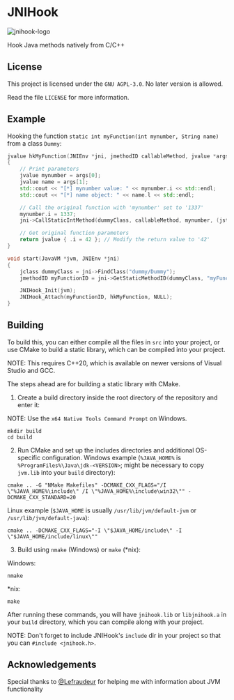 # JNIHook
![jnihook-logo](https://raw.githubusercontent.com/rdbo/jnihook/master/LOGO.png)

Hook Java methods natively from C/C++

## License
This project is licensed under the `GNU AGPL-3.0`. No later version is allowed.

Read the file `LICENSE` for more information.

## Example
Hooking the function `static int myFunction(int mynumber, String name)` from a class `Dummy`:
```c++
jvalue hkMyFunction(JNIEnv *jni, jmethodID callableMethod, jvalue *args, size_t nargs, void *arg)
{
	// Print parameters
	jvalue mynumber = args[0];
	jvalue name = args[1];
	std::cout << "[*] mynumber value: " << mynumber.i << std::endl;
	std::cout << "[*] name object: " << name.l << std::endl;

	// Call the original function with 'mynumber' set to '1337'
	mynumber.i = 1337;
	jni->CallStaticIntMethod(dummyClass, callableMethod, mynumber, (jstring)&name);

	// Get original function parameters
	return jvalue { .i = 42 }; // Modify the return value to '42'
}

void start(JavaVM *jvm, JNIEnv *jni)
{
	jclass dummyClass = jni->FindClass("dummy/Dummy");
	jmethodID myFunctionID = jni->GetStaticMethodID(dummyClass, "myFunction", "(ILjava/lang/String;)I");

	JNIHook_Init(jvm);
	JNIHook_Attach(myFunctionID, hkMyFunction, NULL);
}
```

## Building
To build this, you can either compile all the files in `src` into your project, or
use CMake to build a static library, which can be compiled into your project.

NOTE: This requires C++20, which is available on newer versions of Visual Studio and GCC.

The steps ahead are for building a static library with CMake.


1. Create a build directory inside the root directory of the repository and enter it:

NOTE: Use the `x64 Native Tools Command Prompt` on Windows.
```
mkdir build
cd build
```

2. Run CMake and set up the includes directories and additional OS-specific configuration.
Windows example (`%JAVA_HOME%` is `%ProgramFiles%\Java\jdk-<VERSION>`; might be necessary to copy `jvm.lib` into your `build` directory):
```
cmake .. -G "NMake Makefiles" -DCMAKE_CXX_FLAGS="/I \"%JAVA_HOME%\include\" /I \"%JAVA_HOME%\include\win32\"" -DCMAKE_CXX_STANDARD=20
```
Linux example (`$JAVA_HOME` is usually `/usr/lib/jvm/default-jvm` or `/usr/lib/jvm/default-java`):
```
cmake .. -DCMAKE_CXX_FLAGS="-I \"$JAVA_HOME/include\" -I \"$JAVA_HOME/include/linux\""
```

3. Build using `nmake` (Windows) or `make` (*nix):

Windows:
```
nmake
```
*nix:
```
make
```

After running these commands, you will have `jnihook.lib` or `libjnihook.a` in your `build` directory, which you can compile along with your project.

NOTE: Don't forget to include JNIHook's `include` dir in your project so that you can `#include <jnihook.h>`.

## Acknowledgements
Special thanks to [@Lefraudeur](https://github.com/Lefraudeur) for helping me with information about JVM functionality
